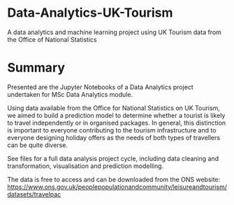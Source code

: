 # Data-Analytics-UK-Tourism
A data analytics and machine learning project using UK Tourism data from the Office of National Statistics

# Summary 
Presented are the Jupyter Notebooks of a Data Analytics project undertaken for MSc Data Analytics module. 

Using data available from the Office for National Statistics on UK Tourism, we aimed to build a prediction model to determine whether a tourist is likely to travel independently or in organised packages.
In general, this distinction is important to everyone contributing to the tourism infrastructure and to everyone designing holiday offers as the needs of both types of travellers can be quite diverse.

See files for a full data analysis project cycle, including data cleaning and transformation, visualisation and prediction modelling.

The data is free to access and can be downloaded from the ONS website: https://www.ons.gov.uk/peoplepopulationandcommunity/leisureandtourism/datasets/travelpac

